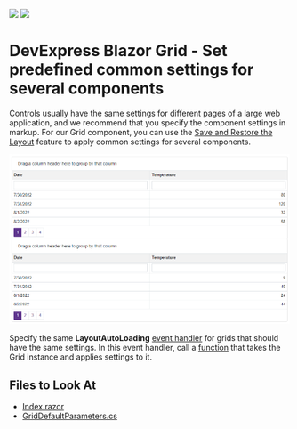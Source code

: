 <!-- default badges list -->
[![](https://img.shields.io/badge/Open_in_DevExpress_Support_Center-FF7200?style=flat-square&logo=DevExpress&logoColor=white)](https://supportcenter.devexpress.com/ticket/details/T827941)
[![](https://img.shields.io/badge/📖_How_to_use_DevExpress_Examples-e9f6fc?style=flat-square)](https://docs.devexpress.com/GeneralInformation/403183)
<!-- default badges end -->

# DevExpress Blazor Grid - Set predefined common settings for several components

Controls usually have the same settings for different pages of a large web application, and we recommend that you specify the component settings in markup. For our Grid component, you can use the [Save and Restore the Layout](https://demos.devexpress.com/blazor/Grid/Layout) feature to apply common settings for several components.

![Grid with predefined settings](images/result.png)

Specify the same **LayoutAutoLoading** [event handler](./CS/GridWithPredefinedSettings/Pages/Index.razor#L22) for grids that should have the same settings. In this event handler, call a [function](./CS/GridWithPredefinedSettings/Data/GridDefaultParameters.cs#L4) that takes the Grid instance and applies settings to it.

## Files to Look At

* [Index.razor](./CS/GridWithPredefinedSettings/Pages/Index.razor)
* [GridDefaultParameters.cs](./CS/GridWithPredefinedSettings/Data/GridDefaultParameters.cs)

